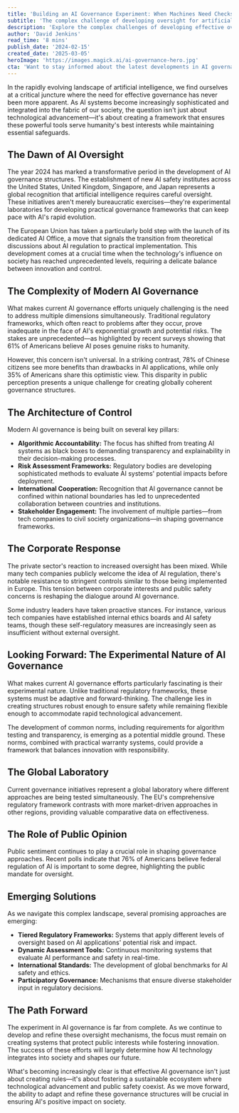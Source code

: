 ```yaml
---
title: 'Building an AI Governance Experiment: When Machines Need Checks and Balances'
subtitle: 'The complex challenge of developing oversight for artificial intelligence systems'
description: 'Explore the complex challenges of developing effective oversight mechanisms for AI systems, examining various international approaches and the delicate balance between innovation and control.'
author: 'David Jenkins'
read_time: '8 mins'
publish_date: '2024-02-15'
created_date: '2025-03-05'
heroImage: 'https://images.magick.ai/ai-governance-hero.jpg'
cta: 'Want to stay informed about the latest developments in AI governance? Follow us on LinkedIn for expert insights and analysis on this rapidly evolving field!'
---
```


In the rapidly evolving landscape of artificial intelligence, we find ourselves at a critical juncture where the need for effective governance has never been more apparent. As AI systems become increasingly sophisticated and integrated into the fabric of our society, the question isn't just about technological advancement—it's about creating a framework that ensures these powerful tools serve humanity's best interests while maintaining essential safeguards.

## The Dawn of AI Oversight

The year 2024 has marked a transformative period in the development of AI governance structures. The establishment of new AI safety institutes across the United States, United Kingdom, Singapore, and Japan represents a global recognition that artificial intelligence requires careful oversight. These initiatives aren't merely bureaucratic exercises—they're experimental laboratories for developing practical governance frameworks that can keep pace with AI's rapid evolution.

The European Union has taken a particularly bold step with the launch of its dedicated AI Office, a move that signals the transition from theoretical discussions about AI regulation to practical implementation. This development comes at a crucial time when the technology's influence on society has reached unprecedented levels, requiring a delicate balance between innovation and control.

## The Complexity of Modern AI Governance

What makes current AI governance efforts uniquely challenging is the need to address multiple dimensions simultaneously. Traditional regulatory frameworks, which often react to problems after they occur, prove inadequate in the face of AI's exponential growth and potential risks. The stakes are unprecedented—as highlighted by recent surveys showing that 61% of Americans believe AI poses genuine risks to humanity.

However, this concern isn't universal. In a striking contrast, 78% of Chinese citizens see more benefits than drawbacks in AI applications, while only 35% of Americans share this optimistic view. This disparity in public perception presents a unique challenge for creating globally coherent governance structures.

## The Architecture of Control

Modern AI governance is being built on several key pillars:

- **Algorithmic Accountability:** The focus has shifted from treating AI systems as black boxes to demanding transparency and explainability in their decision-making processes.
- **Risk Assessment Frameworks:** Regulatory bodies are developing sophisticated methods to evaluate AI systems' potential impacts before deployment.
- **International Cooperation:** Recognition that AI governance cannot be confined within national boundaries has led to unprecedented collaboration between countries and institutions.
- **Stakeholder Engagement:** The involvement of multiple parties—from tech companies to civil society organizations—in shaping governance frameworks.

## The Corporate Response

The private sector's reaction to increased oversight has been mixed. While many tech companies publicly welcome the idea of AI regulation, there's notable resistance to stringent controls similar to those being implemented in Europe. This tension between corporate interests and public safety concerns is reshaping the dialogue around AI governance.

Some industry leaders have taken proactive stances. For instance, various tech companies have established internal ethics boards and AI safety teams, though these self-regulatory measures are increasingly seen as insufficient without external oversight.

## Looking Forward: The Experimental Nature of AI Governance

What makes current AI governance efforts particularly fascinating is their experimental nature. Unlike traditional regulatory frameworks, these systems must be adaptive and forward-thinking. The challenge lies in creating structures robust enough to ensure safety while remaining flexible enough to accommodate rapid technological advancement.

The development of common norms, including requirements for algorithm testing and transparency, is emerging as a potential middle ground. These norms, combined with practical warranty systems, could provide a framework that balances innovation with responsibility.

## The Global Laboratory

Current governance initiatives represent a global laboratory where different approaches are being tested simultaneously. The EU's comprehensive regulatory framework contrasts with more market-driven approaches in other regions, providing valuable comparative data on effectiveness.

## The Role of Public Opinion

Public sentiment continues to play a crucial role in shaping governance approaches. Recent polls indicate that 76% of Americans believe federal regulation of AI is important to some degree, highlighting the public mandate for oversight.

## Emerging Solutions

As we navigate this complex landscape, several promising approaches are emerging:

- **Tiered Regulatory Frameworks:** Systems that apply different levels of oversight based on AI applications' potential risk and impact.
- **Dynamic Assessment Tools:** Continuous monitoring systems that evaluate AI performance and safety in real-time.
- **International Standards:** The development of global benchmarks for AI safety and ethics.
- **Participatory Governance:** Mechanisms that ensure diverse stakeholder input in regulatory decisions.

## The Path Forward

The experiment in AI governance is far from complete. As we continue to develop and refine these oversight mechanisms, the focus must remain on creating systems that protect public interests while fostering innovation. The success of these efforts will largely determine how AI technology integrates into society and shapes our future.

What's becoming increasingly clear is that effective AI governance isn't just about creating rules—it's about fostering a sustainable ecosystem where technological advancement and public safety coexist. As we move forward, the ability to adapt and refine these governance structures will be crucial in ensuring AI's positive impact on society.
